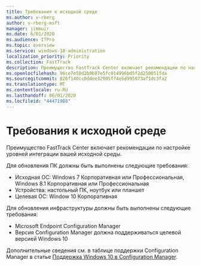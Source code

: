 ```yaml
---
title: Требования к исходной среде
ms.author: v-rberg
author: v-rberg-msft
manager: jimmuir
ms.date: 6/01/2020
ms.audience: ITPro
ms.topic: overview
ms.service: windows-10-administration
localization_priority: Priority
ms.collection: FastTrack
description: Преимущество FastTrack Center включает рекомендации по настройке уровней интеграции вашей исходной среды для развертывания Windows 10.
ms.openlocfilehash: 96ce7e58d2b9b87e5fc014996bd5f2d250051fda
ms.sourcegitcommit: 826f140cc0ddee32005f74e5d995073af1dc3fa2
ms.translationtype: MT
ms.contentlocale: ru-RU
ms.lasthandoff: 06/01/2020
ms.locfileid: "44471988"
---
```

# <a name="source-environment-expectations"></a>Требования к исходной среде

Преимущество FastTrack Center включает рекомендации по настройке уровней интеграции вашей исходной среды.
  
Для обновления ПК должны быть выполнены следующие требования:

- Исходная ОС: Windows 7 Корпоративная или Профессиональная, Windows 8.1 Корпоративная или Профессиональная
- Устройства: настольный ПК, ноутбук или планшет
- Целевая ОС: Window 10 Корпоративная

Для обновления инфраструктуры должны быть выполнены следующие требования:   

- Microsoft Endpoint Configuration Manager  
- Версия Configuration Manager должна поддерживаться целевой версией Windows 10

Дополнительные сведения см. в таблице поддержки Configuration Manager в статье [Поддержка Windows 10 в Configuration Manager](https://docs.microsoft.com/sccm/core/plan-design/configs/support-for-windows-10).
  